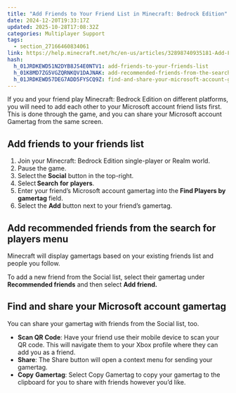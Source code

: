 ```yaml
---
title: "Add Friends to Your Friend List in Minecraft: Bedrock Edition"
date: 2024-12-20T19:33:17Z
updated: 2025-10-28T17:08:32Z
categories: Multiplayer Support
tags:
  - section_27166460834061
link: https://help.minecraft.net/hc/en-us/articles/32898740935181-Add-Friends-to-Your-Friend-List-in-Minecraft-Bedrock-Edition
hash:
  h_01JRDKEWD51N2DYB8JS4E0NTV1: add-friends-to-your-friends-list
  h_01K8MD7ZG5VGZQRNKQV1DAJNAK: add-recommended-friends-from-the-search-for-players-menu
  h_01JRDKEWD57DEG7ADD5FYSCQ9Z: find-and-share-your-microsoft-account-gamertag
---
```


If you and your friend play Minecraft: Bedrock Edition on different platforms, you will need to add each other to your Microsoft account friend lists first. This is done through the game, and you can share your Microsoft account Gamertag from the same screen.

## Add friends to your friends list

1.  Join your Minecraft: Bedrock Edition single-player or Realm world.
2.  Pause the game.
3.  Select the **Social** button in the top-right.
4.  Select **Search** **for** **players**.
5.  Enter your friend’s Microsoft account gamertag into the **Find Players by gamertag** field.
6.  Select the **Add** button next to your friend’s gamertag.

## Add recommended friends from the search for players menu

Minecraft will display gamertags based on your existing friends list and people you follow.

To add a new friend from the Social list, select their gamertag under **Recommended friends** and then select **Add friend.**

## Find and share your Microsoft account gamertag

You can share your gamertag with friends from the Social list, too.

- **Scan QR Code**: Have your friend use their mobile device to scan your QR code. This will navigate them to your Xbox profile where they can add you as a friend.
- **Share**: The Share button will open a context menu for sending your gamertag.
- **Copy** **Gamertag**: Select Copy Gamertag to copy your gamertag to the clipboard for you to share with friends however you’d like.
